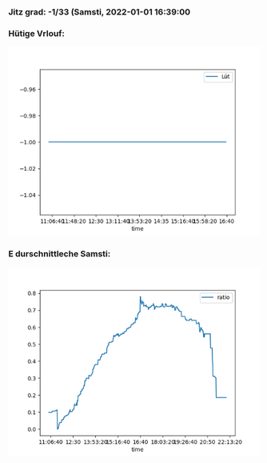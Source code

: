 ### Jitz grad: -1/33 (Samsti, 2022-01-01 16:39:00

### Hütige Vrlouf:
![Graph](Today.png)

### E durschnittleche Samsti:
![Graph](Samsti.png)